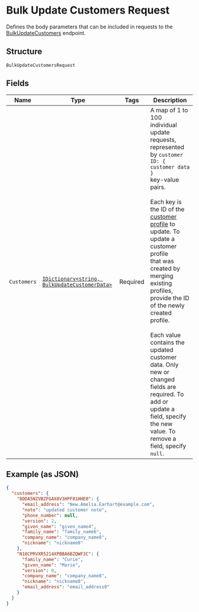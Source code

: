 
# Bulk Update Customers Request

Defines the body parameters that can be included in requests to the
[BulkUpdateCustomers](../../doc/api/customers.md#bulk-update-customers) endpoint.

## Structure

`BulkUpdateCustomersRequest`

## Fields

| Name | Type | Tags | Description |
|  --- | --- | --- | --- |
| `Customers` | [`IDictionary<string, BulkUpdateCustomerData>`](../../doc/models/bulk-update-customer-data.md) | Required | A map of 1 to 100 individual update requests, represented by `customer ID: { customer data }`<br>key-value pairs.<br><br>Each key is the ID of the [customer profile](entity:Customer) to update. To update a customer profile<br>that was created by merging existing profiles, provide the ID of the newly created profile.<br><br>Each value contains the updated customer data. Only new or changed fields are required. To add or<br>update a field, specify the new value. To remove a field, specify `null`. |

## Example (as JSON)

```json
{
  "customers": {
    "8DDA5NZVBZFGAX0V3HPF81HHE0": {
      "email_address": "New.Amelia.Earhart@example.com",
      "note": "updated customer note",
      "phone_number": null,
      "version": 2,
      "given_name": "given_name4",
      "family_name": "family_name6",
      "company_name": "company_name8",
      "nickname": "nickname8"
    },
    "N18CPRVXR5214XPBBA6BZQWF3C": {
      "family_name": "Curie",
      "given_name": "Marie",
      "version": 0,
      "company_name": "company_name8",
      "nickname": "nickname8",
      "email_address": "email_address0"
    }
  }
}
```

